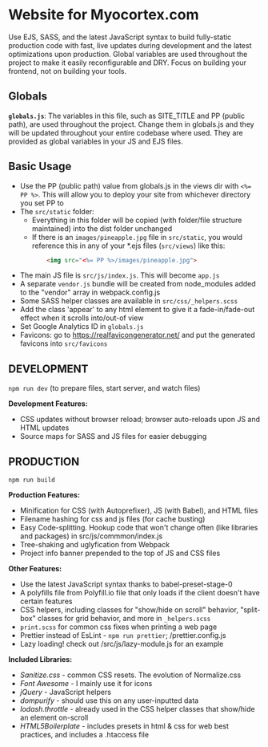 # Website for Myocortex.com
Use EJS, SASS, and the latest JavaScript syntax to build fully-static production code with fast, live updates during development and the latest optimizations upon production. Global variables are used throughout the project to make it easily reconfigurable and DRY. Focus on building your frontend, not on building your tools.

## Globals
**`globals.js`**: The variables in this file, such as SITE_TITLE and PP (public path), are used throughout the project. Change them in globals.js and they will be updated throughout your entire codebase where used. They are provided as global variables in your JS and EJS files.

## Basic Usage
* Use the PP (public path) value from globals.js in the views dir with `<%= PP %>`. This will allow you to deploy your site from whichever directory you set PP to
* The `src/static` folder:
    * Everything in this folder will be copied (with folder/file structure maintained) into the dist folder unchanged
    * If there is an `images/pineapple.jpg` file in `src/static`, you would reference this in any of your *.ejs files (`src/views`) like this:
        ```html
            <img src="<%= PP %>/images/pineapple.jpg">
        ```
* The main JS file is `src/js/index.js`. This will become `app.js`
* A separate `vendor.js` bundle will be created from node_modules added to the "vendor" array in webpack.config.js
* Some SASS helper classes are available in `src/css/_helpers.scss`
* Add the class 'appear' to any html element to give it a fade-in/fade-out effect when it scrolls into/out-of view
* Set Google Analytics ID in `globals.js`
* Favicons: go to https://realfavicongenerator.net/ and put the generated favicons into `src/favicons`

## DEVELOPMENT

```npm run dev``` (to prepare files, start server, and watch files)

**Development Features:**
* CSS updates without browser reload; browser auto-reloads upon JS and HTML updates
* Source maps for SASS and JS files for easier debugging

## PRODUCTION

```npm run build```

**Production Features:**
* Minification for CSS (with Autoprefixer), JS (with Babel), and HTML files
* Filename hashing for css and js files (for cache busting)
* Easy Code-splitting. Hookup code that won't change often (like libraries and packages) in src/js/commmon/index.js
* Tree-shaking and uglyfication from Webpack
* Project info banner prepended to the top of JS and CSS files

**Other Features:**
* Use the latest JavaScript syntax thanks to babel-preset-stage-0
* A polyfills file from Polyfill.io file that only loads if the client doesn't have certain features
* CSS helpers, including classes for "show/hide on scroll" behavior, "split-box" classes for grid behavior, and more in `_helpers.scss`
* `print.scss` for common css fixes when printing a web page
* Prettier instead of EsLint - `npm run prettier`; /prettier.config.js
* Lazy loading! check out /src/js/lazy-module.js for an example

**Included Libraries:**
* *Sanitize.css* - common CSS resets. The evolution of Normalize.css
* *Font Awesome* - I mainly use it for icons
* *jQuery* - JavaScript helpers
* *dompurify* - should use this on any user-inputted data
* *lodash.throttle* - already used in the CSS helper classes that show/hide an element on-scroll
* *HTML5Boilerplate* - includes presets in html & css for web best practices, and includes a .htaccess file
